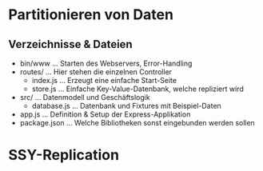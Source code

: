 Partitionieren von Daten
========================

Verzeichnisse & Dateien
-----------------------

* bin/www ... Starten des Webservers, Error-Handling
* routes/ ... Hier stehen die einzelnen Controller
    * index.js ... Erzeugt eine einfache Start-Seite
    * store.js ... Einfache Key-Value-Datenbank, welche repliziert wird
* src/ ... Datenmodell und Geschäftslogik
    * database.js ... Datenbank und Fixtures mit Beispiel-Daten
* app.js ... Definition & Setup der Express-Applikation
* package.json ... Welche Bibliotheken sonst eingebunden werden sollen
# SSY-Replication
